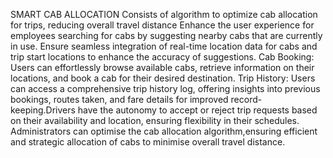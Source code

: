 SMART CAB ALLOCATION
Consists of algorithm to optimize cab allocation for trips, reducing overall travel distance
Enhance the user experience for employees searching for cabs by suggesting nearby cabs that are currently in use.
Ensure seamless integration of real-time location data for cabs and trip start locations to enhance the accuracy of suggestions.
Cab Booking: Users can effortlessly browse available cabs, retrieve information on their
locations, and book a cab for their desired destination.
Trip History: Users can access a comprehensive trip history log, offering insights into previous bookings, routes taken, and fare details for improved record-keeping.Drivers have the autonomy to accept or reject trip
requests based on their availability and location, ensuring flexibility in their schedules.
Administrators can optimise the cab allocation algorithm,ensuring efficient and strategic allocation of cabs to minimise overall travel distance.


